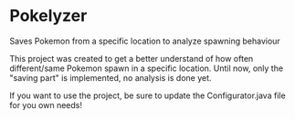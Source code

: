 # Pokelyzer
Saves Pokemon from a specific location to analyze spawning behaviour

This project was created to get a better understand of how often different/same Pokemon spawn in a specific location.
Until now, only the "saving part" is implemented, no analysis is done yet.

If you want to use the project, be sure to update the Configurator.java file for you own needs!
